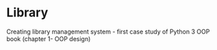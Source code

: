 # Library
Creating library management system - first case study of Python 3 OOP book (chapter 1- OOP design)
